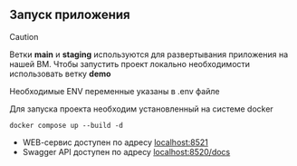 ## Запуск приложения
> [!CAUTION]
> Ветки **main** и **staging** используются для развертывания приложения на нашей ВМ.
> Чтобы запустить проект локально необходимости использовать ветку **demo**

Необходимые ENV переменные указаны в .env файле

Для запуска проекта необходим установленный на системе docker
```commandline
docker compose up --build -d
```

- WEB-cервис доступен по адресу <localhost:8521>
- Swagger API доступен по адресу <localhost:8520/docs>